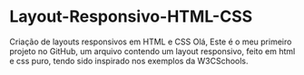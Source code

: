 # Layout-Responsivo-HTML-CSS
Criação de layouts responsivos em HTML e CSS
Olá,
Este é o meu primeiro projeto no GitHub, um arquivo contendo um layout responsivo, feito em html e css puro, tendo sido inspirado nos
exemplos da W3CSchools.
